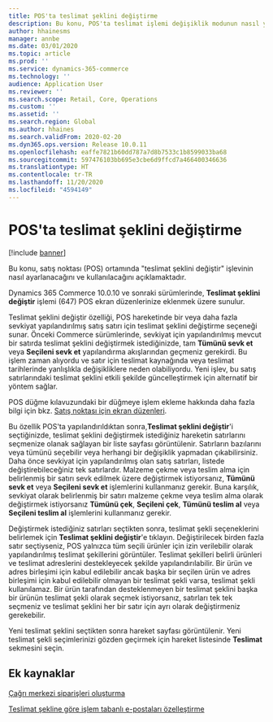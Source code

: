 ```yaml
---
title: POS'ta teslimat şeklini değiştirme
description: Bu konu, POS'ta teslimat işlemi değişiklik modunun nasıl yapılandırıldığını ve kullanıldığını açıklamaktadır.
author: hhainesms
manager: annbe
ms.date: 03/01/2020
ms.topic: article
ms.prod: ''
ms.service: dynamics-365-commerce
ms.technology: ''
audience: Application User
ms.reviewer: ''
ms.search.scope: Retail, Core, Operations
ms.custom: ''
ms.assetid: ''
ms.search.region: Global
ms.author: hhaines
ms.search.validFrom: 2020-02-20
ms.dyn365.ops.version: Release 10.0.11
ms.openlocfilehash: eaffe7821b60dd787a7d8b7533c1b8599033ba68
ms.sourcegitcommit: 597476103bb695e3cbe6d9ffcd7a466400346636
ms.translationtype: HT
ms.contentlocale: tr-TR
ms.lasthandoff: 11/20/2020
ms.locfileid: "4594149"
---
```

# <a name="change-mode-of-delivery-in-pos"></a>POS'ta teslimat şeklini değiştirme

[!include [banner](includes/banner.md)]

Bu konu, satış noktası (POS) ortamında "teslimat şeklini değiştir" işlevinin nasıl ayarlanacağını ve kullanılacağını açıklamaktadır. 

Dynamics 365 Commerce 10.0.10 ve sonraki sürümlerinde, **Teslimat şeklini değiştir** işlemi (647) POS ekran düzenlerinize eklenmek üzere sunulur.

Teslimat şeklini değiştir özelliği, POS hareketinde bir veya daha fazla sevkiyat yapılandırılmış satış satırı için teslimat şeklini değiştirme seçeneği sunar. Önceki Commerce sürümlerinde, sevkiyat için yapılandırılmış mevcut bir satırda teslimat şeklini değiştirmek istediğinizde, tam **Tümünü sevk et** veya **Seçileni sevk et** yapılandırma akışlarından geçmeniz gerekirdi. Bu işlem zaman alıyordu ve satır için teslimat kaynağında veya teslimat tarihlerinde yanlışlıkla değişikliklere neden olabiliyordu. Yeni işlev, bu satış satırlarındaki teslimat şeklini etkili şekilde güncelleştirmek için alternatif bir yöntem sağlar.

POS düğme kılavuzundaki bir düğmeye işlem ekleme hakkında daha fazla bilgi için bkz. [Satış noktası için ekran düzenleri](https://docs.microsoft.com/dynamics365/commerce/pos-screen-layouts).

Bu özellik POS'ta yapılandırıldıktan sonra,**Teslimat şeklini değiştir**'i seçtiğinizde, teslimat şeklini değiştirmek istediğiniz hareketin satırlarını seçmenize olanak sağlayan bir liste sayfası görüntülenir. Satırların bazılarını veya tümünü seçebilir veya herhangi bir değişiklik yapmadan çıkabilirsiniz. Daha önce sevkiyat için yapılandırılmış olan satış satırları, listede değiştirebileceğiniz tek satırlardır. Malzeme çekme veya teslim alma için belirlenmiş bir satırı sevk edilmek üzere değiştirmek istiyorsanız, **Tümünü sevk et** veya **Seçileni sevk et** işlemlerini kullanmanız gerekir. Buna karşılık, sevkiyat olarak belirlenmiş bir satırı malzeme çekme veya teslim alma olarak değiştirmek istiyorsanız **Tümünü çek**, **Seçileni çek**, **Tümünü teslim al** veya **Seçileni teslim al** işlemlerini kullanmanız gerekir.

Değiştirmek istediğiniz satırları seçtikten sonra, teslimat şekli seçeneklerini belirlemek için **Teslimat şeklini değiştir**'e tıklayın. Değiştirilecek birden fazla satır seçtiyseniz, POS yalnızca tüm seçili ürünler için izin verilebilir olarak yapılandırılmış teslimat şekillerini görüntüler. Teslimat şekilleri belirli ürünleri ve teslimat adreslerini destekleyecek şekilde yapılandırılabilir. Bir ürün ve adres birleşimi için kabul edilebilir ancak başka bir seçilen ürün ve adres birleşimi için kabul edilebilir olmayan bir teslimat şekli varsa, teslimat şekli kullanılamaz. Bir ürün tarafından desteklenmeyen bir teslimat şeklini başka bir ürünün teslimat şekli olarak seçmek istiyorsanız, satırları tek tek seçmeniz ve teslimat şeklini her bir satır için ayrı olarak değiştirmeniz gerekebilir.  

Yeni teslimat şeklini seçtikten sonra hareket sayfası görüntülenir. Yeni teslimat şekli seçimlerinizi gözden geçirmek için hareket listesinde **Teslimat** sekmesini seçin.

## <a name="additional-resources"></a>Ek kaynaklar

[Çağrı merkezi siparişleri oluşturma](tasks/create-call-center-orders.md)

[Teslimat şekline göre işlem tabanlı e-postaları özelleştirme](customize-email-delivery-mode.md)
